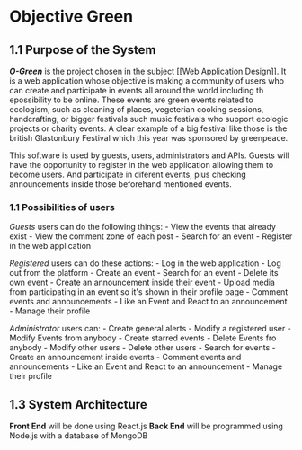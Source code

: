 # Objective Green

## 1.1 Purpose of the System
**_O-Green_** is the project chosen in the subject [[Web Application Design]]. It is a web application whose objective is making a community of users who can create and participate in events all around the world including th epossibility to be online. These events are green events related to ecologism, such as cleaning of places, vegeterian cooking sessions, handcrafting,  or bigger festivals such music festivals who support ecologic projects or charity events. A clear example of a big festival like those is the british Glastonbury Festival which this year was sponsored by greenpeace.

This software is used by guests, users, administrators and APIs. Guests will have the opportunity to register in the web application allowing them to become users. And participate in diferent events, plus checking announcements inside those beforehand mentioned events. 

### 1.1 Possibilities of users
_Guests_ users can do the following things:
	- View the events that already exist
	- View the comment zone of each post
	- Search for an event
	- Register in the web application

_Registered_ users can do these actions:
	- Log in the web application
	- Log out from the platform
	- Create an event
	- Search for an event
	- Delete its own event
	- Create an announcement inside their event
	- Upload media from participating in an event so it's shown in their profile page
	- Comment events and announcements
	- Like an Event and React to an announcement
	- Manage their profile

_Administrator_ users can:
	- Create general alerts
	- Modify a registered user
	- Modify Events from anybody
	- Create starred events
	- Delete Events fro anybody
	- Modify other users
	- Delete other users
	- Search for events
	- Create an announcement inside events
	- Comment events and announcements
	- Like an Event and React to an announcement
	- Manage their profile
## 1.3 System Architecture
**Front End** will be done using React.js
**Back End** will be programmed using Node.js with a database of MongoDB
